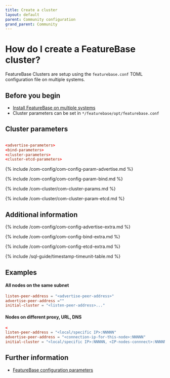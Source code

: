 ```yaml
---
title: Create a cluster
layout: default
parent: Community configuration
grand_parent: Community
---
```


# How do I create a FeatureBase cluster?

FeatureBase Clusters are setup using the `featurebase.conf` TOML configuration file on multiple systems.

## Before you begin

* [Install FeatureBase on multiple systems](/docs/community/com-home)
* Cluster parameters can be set in `*/featurebase/opt/featurebase.conf`

## Cluster parameters


```toml

<advertise-parameters>
<bind-parameters>
<cluster-parameters>
<cluster-etcd-parameters>
```

{% include /com-config/com-config-param-advertise.md %}

{% include /com-config/com-config-param-bind.md %}

{% include /com-cluster/com-cluster-params.md %}

{% include /com-cluster/com-cluster-param-etcd.md %}

## Additional information

{% include /com-config/com-config-advertise-extra.md %}

{% include /com-config/com-config-bind-extra.md %}

{% include /com-config/com-config-etcd-extra.md %}

{% include /sql-guide/timestamp-timeunit-table.md %}

## Examples

#### All nodes on the same subnet

```toml
listen-peer-address = "<advertise-peer-address>"
advertise-peer-address =""
initial-cluster = "<listen-peer-address>..."
```

#### Nodes on different proxy, URL, DNS

``` toml
<
listen-peer-address = "<local/specific IP>:NNNNN"
advertise-peer-address = "<connection-ip-for-this-node>:NNNNN"
initial-cluster = "<local/specific IP>:NNNNN, <IP-nodes-connnect>:NNNNN..."
```


## Further information

* [FeatureBase configuration parameters](/docs/community/com-config/com-config-flags.md)
